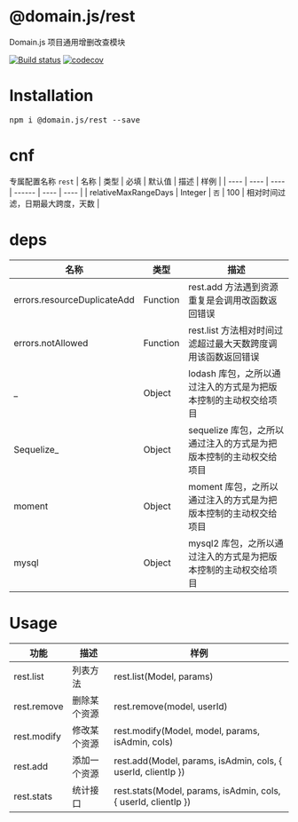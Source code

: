 # @domain.js/rest
Domain.js 项目通用增删改查模块

[![Build status](https://travis-ci.com/domain-js/rest.svg?branch=master)](https://travis-ci.org/domain-js/rest)
[![codecov](https://codecov.io/gh/domain-js/rest/branch/master/graph/badge.svg)](https://codecov.io/gh/domain-js/rest)

# Installation
<pre>npm i @domain.js/rest --save</pre>

# cnf
专属配置名称 `rest`
| 名称 | 类型 | 必填 | 默认值 | 描述 | 样例 |
| ---- | ---- | ---- | ------ | ---- | ---- |
| relativeMaxRangeDays | Integer | `否` | 100 | 相对时间过滤，日期最大跨度，天数 |

# deps
| 名称 | 类型 | 描述 |
| ------ | ---- | ---- |
| errors.resourceDuplicateAdd | Function | rest.add 方法遇到资源重复是会调用改函数返回错误 |
| errors.notAllowed | Function | rest.list 方法相对时间过滤超过最大天数跨度调用该函数返回错误 |
| _| Object | lodash 库包，之所以通过注入的方式是为把版本控制的主动权交给项目 |
| Sequelize_| Object | sequelize 库包，之所以通过注入的方式是为把版本控制的主动权交给项目 |
| moment | Object | moment 库包，之所以通过注入的方式是为把版本控制的主动权交给项目 |
| mysql | Object | mysql2 库包，之所以通过注入的方式是为把版本控制的主动权交给项目 |

# Usage
| 功能 | 描述 | 样例 |
| ---- | ---- | ---- |
| rest.list | 列表方法 | rest.list(Model, params) |
| rest.remove | 删除某个资源 | rest.remove(model, userId) |
| rest.modify | 修改某个资源 | rest.modify(Model, model, params, isAdmin, cols) |
| rest.add | 添加一个资源 | rest.add(Model, params, isAdmin, cols, { userId, clientIp }) |
| rest.stats | 统计接口 | rest.stats(Model, params, isAdmin, cols, { userId, clientIp }) |
